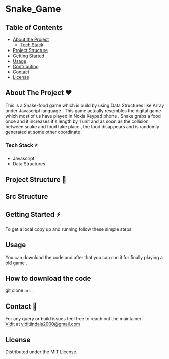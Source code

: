 # Snake_Game

## Table of Contents

* [About the Project](#about-the-project-heart)
  * [Tech Stack](#tech-stack-star)
* [Project Structure](#project-structure-blue_book)
* [Getting Started](#getting-started-zap)
* [Usage](#usage)
* [Contributing](#contributing-tada)
* [Contact](#contact-email)
* [License](#license)


## About The Project :heart:

This is a Snake-food game which is build by using Data Structures like Array under Javascript language . This game actually resembles the digital game which most of us have played in Nokia Keypad phone . 
Snake grabs a food once and it increases it's length by 1 unit and as soon as the collision between snake and food take place , the food disappears and is randomly generated at some other coordinate .  

### Tech Stack :star:

* Javascript
* Data Structures 

## Project Structure :blue_book:

## Src Structure

## Getting Started :zap:

To get a local copy up and running follow these simple steps.

## Usage

You can download the code and after that you can run it for finally playing a old game .

## How to download the code 
 
git clone ```url``` .

## Contact :email:
For any query or build issues feel free to reach out the maintainer:<br>
[Vidit](https://github.com/Vidit-jindal) at viditjindals2000@gmail.com
 
## License

Distributed under the MIT License. 
